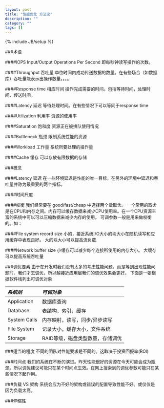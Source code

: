 ```yaml
---
layout: post
title: "性能优化 方法论"
description: ""
category: ""
tags: []
---
```

{% include JB/setup %}

###术语

####IOPS
Input/Output Operations Per Second 即每秒钟读写操作的次数。

####Throughput 吞吐量
单位时间内成功传送数据的数量。在有些场合（如数据库）吞吐量能表示出操作数量。。。。

####Response time 相应时间
操作完成需要的时间。包括等待时间，处理时间，传送时间。

####Latency 延迟
等待处理时间。在有些情况下可以等同于response time

####Utilization 利用率
资源的使用率

####Saturation 饱和度
资源正在被排队使用情况

####Bottleneck 瓶颈
限制系统性能的资源

####Workload 工作量
系统所要处理的操作量

####Cache 缓存
可以存放有限数据的存储

###概念

####Latency 延迟
在一些环境延迟是性能的唯一目标。在另外的环境中延迟和吞吐量并称为最重要的两个指标。

####时间尺度

####权衡
我们经常要在 good/fast/cheap 中选择两个做取舍。
一个常用的取舍是在CPU和内存之间。内存可以缓存数据来减少CPU使用率。在一个CPU资源丰富的系统中可以可以压缩数据来减少内存的使用。
可调参数一般是用来做权衡的。如：

####File system record size
小的，接近系统I/O大小的块大小在随机读写和应用缓存中表现良好。
大的块大小可以提高流负载.

####Network buffer size
小缓存可以减少每个连接所使用的内存大小。
大缓存可以提高系统吞吐量

###调优要素
由于在开发时我们没有太多的考虑性能问题，而是等到出现性能问题时，我们才去调优，所以越接近应用层我们的调优效果会更好。
下面是一张根据软件栈列出可调优对象

| *系统层* | *可调对象* |
|:-------|:-------|
| Application | 数据库查询 |
| Database | 表结构，索引，缓存 |
| System Calls | 内存映射，读写，同步/异步读写 |
| File System | 记录大小，缓存大小，文件系统 |
| Storage | RAID等级，磁盘类型数量，存储调优 |

###适当的程度
不同的团队对性能要求是不同的。这取决于投资回报率(ROI)

###时间点
我们的系统在不断的演进。昨天性能很好的资源在今天可能会成为瓶颈。所以调优建议可能只在某个时间点生效。在网上搜索到的调优参数可能只在某些情况下起作用。

###负载 VS 架构
系统会应为不好的架构或错误的配置导致性能不好。或仅仅是因为负载太高。

###伸缩性


